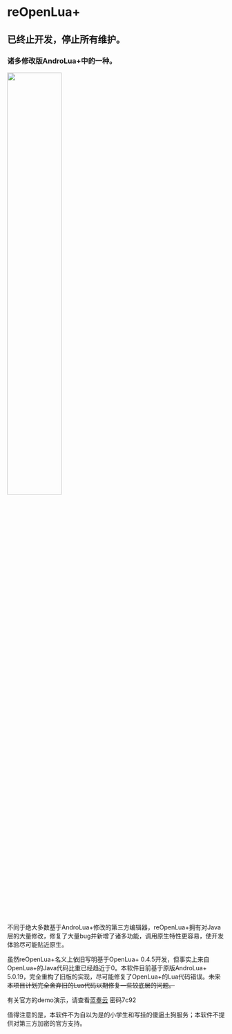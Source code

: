 # reOpenLua+
## 已终止开发，停止所有维护。

### 诸多修改版AndroLua+中的一种。
<img src="https://wx2.sinaimg.cn/large/005WsnUygy1h5fsl2ahvxj30e80e8aa6.jpg" width="50%">

不同于绝大多数基于AndroLua+修改的第三方编辑器，reOpenLua+拥有对Java层的大量修改，修复了大量bug并新增了诸多功能，调用原生特性更容易，使开发体验尽可能贴近原生。

虽然reOpenLua+名义上依旧写明基于OpenLua+ 0.4.5开发，但事实上来自OpenLua+的Java代码比重已经趋近于0。本软件目前基于原版AndroLua+ 5.0.19，完全重构了旧版的实现，尽可能修复了OpenLua+的Lua代码错误。~~未来本项目计划完全舍弃旧的Lua代码以期修复一些较底层的问题。~~

有关官方的demo演示，请查看[蓝奏云](https://chino.lanzouv.com/b0dgh7o5i) 密码7c92

值得注意的是，本软件不为自以为是的小学生和写挂的傻逼土狗服务；本软件不提供对第三方加密的官方支持。
